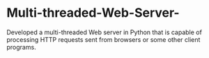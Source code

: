# Multi-threaded-Web-Server-
Developed a multi-threaded Web server in Python that is capable of processing HTTP requests sent from browsers or some other client programs.
